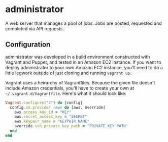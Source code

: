 administrator
=============

A web server that manages a pool of jobs. Jobs are posted, requested and completed via API requests.

## Configuration

administrator was developed in a build environment constructed with Vagrant and Puppet, and tested in an Amazon EC2 instance. If you want to deploy administrator to your own Amazon EC2 instance, you'll need to do a little legwork outside of just cloning and running ``vagrant up``.

Vagrant uses a heirarchy of Vagrantfiles. Because the given file doesn't include Amazon credentials, you'll have to create your own at ``~/.vagrant.d/Vagrantfile``. Here's what it should look like:

```ruby
Vagrant.configure("2") do |config|
  config.vm.provider :aws do |aws, override|
    aws.access_key_id = "KEY"
    aws.secret_access_key = "SECRET"
    aws.keypair_name = "KEYPAIR NAME"
    override.ssh.private_key_path = "PRIVATE KEY PATH"
  end
end
```
